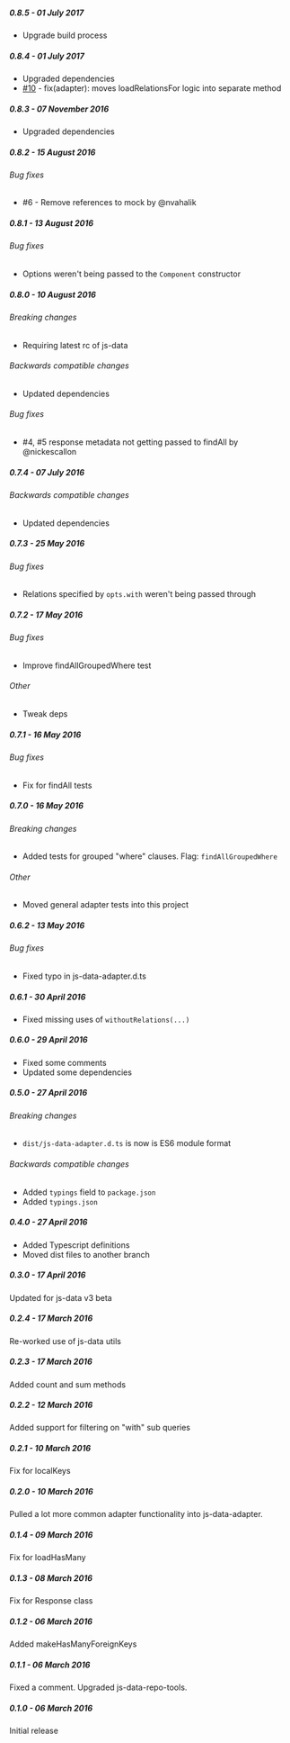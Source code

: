 ##### 0.8.5 - 01 July 2017

- Upgrade build process

##### 0.8.4 - 01 July 2017

- Upgraded dependencies
- [#10](https://github.com/js-data/js-data-adapter/pull/10) - fix(adapter): moves loadRelationsFor logic into separate method

##### 0.8.3 - 07 November 2016

- Upgraded dependencies

##### 0.8.2 - 15 August 2016

###### Bug fixes
- #6 - Remove references to mock by @nvahalik

##### 0.8.1 - 13 August 2016

###### Bug fixes
- Options weren't being passed to the `Component` constructor

##### 0.8.0 - 10 August 2016

###### Breaking changes
- Requiring latest rc of js-data

###### Backwards compatible changes
- Updated dependencies

###### Bug fixes
- #4, #5 response metadata not getting passed to findAll by @nickescallon

##### 0.7.4 - 07 July 2016

###### Backwards compatible changes
- Updated dependencies

##### 0.7.3 - 25 May 2016

###### Bug fixes
- Relations specified by `opts.with` weren't being passed through

##### 0.7.2 - 17 May 2016

###### Bug fixes
- Improve findAllGroupedWhere test

###### Other
- Tweak deps

##### 0.7.1 - 16 May 2016

###### Bug fixes
- Fix for findAll tests

##### 0.7.0 - 16 May 2016

###### Breaking changes
- Added tests for grouped "where" clauses. Flag: `findAllGroupedWhere`

###### Other
- Moved general adapter tests into this project

##### 0.6.2 - 13 May 2016

###### Bug fixes
- Fixed typo in js-data-adapter.d.ts

##### 0.6.1 - 30 April 2016

- Fixed missing uses of `withoutRelations(...)`

##### 0.6.0 - 29 April 2016

- Fixed some comments
- Updated some dependencies

##### 0.5.0 - 27 April 2016

###### Breaking changes
- `dist/js-data-adapter.d.ts` is now is ES6 module format

###### Backwards compatible changes
- Added `typings` field to `package.json`
- Added `typings.json`

##### 0.4.0 - 27 April 2016

- Added Typescript definitions
- Moved dist files to another branch

##### 0.3.0 - 17 April 2016

Updated for js-data v3 beta

##### 0.2.4 - 17 March 2016

Re-worked use of js-data utils

##### 0.2.3 - 17 March 2016

Added count and sum methods

##### 0.2.2 - 12 March 2016

Added support for filtering on "with" sub queries

##### 0.2.1 - 10 March 2016

Fix for localKeys

##### 0.2.0 - 10 March 2016

Pulled a lot more common adapter functionality into js-data-adapter.

##### 0.1.4 - 09 March 2016

Fix for loadHasMany

##### 0.1.3 - 08 March 2016

Fix for Response class

##### 0.1.2 - 06 March 2016

Added makeHasManyForeignKeys

##### 0.1.1 - 06 March 2016

Fixed a comment. Upgraded js-data-repo-tools.

##### 0.1.0 - 06 March 2016

Initial release
